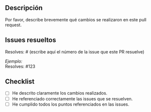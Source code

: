 ## Descripción

Por favor, describe brevemente qué cambios se realizaron en este pull request.

## Issues resueltos

Resolves: # (escribe aquí el número de la issue que este PR resuelve)

*Ejemplo:*  
Resolves: #123

## Checklist

- [ ] He descrito claramente los cambios realizados.
- [ ] He referenciado correctamente las issues que se resuelven.
- [ ] He cumplido todos los puntos referenciados en las issues.